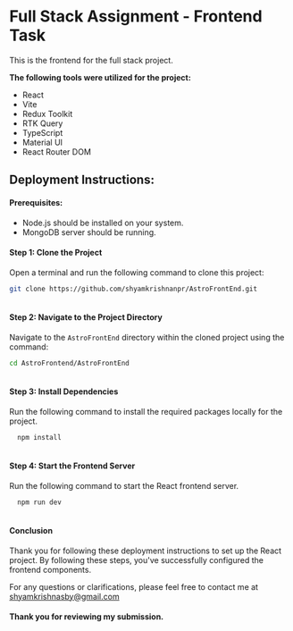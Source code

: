 # Full Stack Assignment - Frontend Task

This is the frontend for the full stack project. 

**The following tools were utilized for the project:**

- React
- Vite
- Redux Toolkit
- RTK Query
- TypeScript
- Material UI
- React Router DOM

## Deployment Instructions:

#### Prerequisites:

- Node.js should be installed on your system.
- MongoDB server should be running.

#### Step 1: Clone the Project

Open a terminal and run the following command to clone this project:
```bash
git clone https://github.com/shyamkrishnanpr/AstroFrontEnd.git
 
```
#### Step 2: Navigate to the Project Directory

Navigate to the `AstroFrontEnd` directory within the cloned project using the command:
```bash
cd AstroFrontend/AstroFrontEnd
 
```
#### Step 3: Install Dependencies

Run the following command to install the required packages locally for the project.
```bash
  npm install
 
```

#### Step 4: Start the Frontend Server

Run the following command to start the React frontend server.

```bash
  npm run dev
 
```

#### Conclusion

Thank you for following these deployment instructions to set up the React project. By following these steps, you've successfully configured the frontend components.

For any questions or clarifications, please feel free to contact me at shyamkrishnasby@gmail.com

#### Thank you for reviewing my submission.
